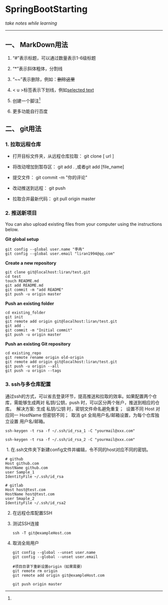 # **SpringBootStarting**
*take notes while learning*

***

## 一、 MarkDown用法

1. “\#”表示标题，可以通过数量表示1-6级标题
2. “\*”表示斜体粗体，分割线
3. “\~~”表示删除，例如：~~删除这里~~
4. < u >标签表示下划线，例如<u>selected text</u>
5. 创建一个脚注[^left foot]

6. 更多功能自行百度

[^left foot]: 



## 二、 git用法

### 1.  拉取远程仓库

- 打开目标文件夹，从远程仓库拉取： git clone [ url ]

- 将改动增加到暂存区： git add . ,或者git add [file_name]

- 提交文件： git commit -m "你的评论"

- 改动推送到远程： git push

- 拉取合并最新代码： git pull origin master

### 2. 推送新项目

You can also upload existing files from your computer using the instructions below.

**Git global setup**

```
git config --global user.name "李冉"
git config --global user.email "liran1994@qq.com"
```

**Create a new repository**

```
git clone git@localhost:liran/test.git
cd test
touch README.md
git add README.md
git commit -m "add README"
git push -u origin master
```

**Push an existing folder**

```
cd existing_folder
git init
git remote add origin git@localhost:liran/test.git
git add .
git commit -m "Initial commit"
git push -u origin master
```

**Push an existing Git repository**

```
cd existing_repo
git remote rename origin old-origin
git remote add origin git@localhost:liran/test.git
git push -u origin --all
git push -u origin --tags
```

### 3. ssh与多仓库配置

​		通过ssh的方式，可以省去登录环节，提高推送和拉取的效率。如果配置两个仓库，需能够生成两对 私钥/公钥，push 时，可以区分两个账户，推送到相应的仓库。
​	解决方案:
​		生成 私钥/公钥 时，密钥文件命名避免重复；
​		设置不同 Host 对应同一 HostName 但密钥不同；
​		取消 git 全局用户名/邮箱设置，为每个仓库独立设置 用户名/邮箱。

```
ssh-keygen -t rsa -f ~/.ssh/id_rsa_1 -C "yourmail@xxx.com"

ssh-keygen -t rsa -f ~/.ssh/id_rsa_2 -C "yourmail@xxx.com"
```

​		1. 在.ssh文件夹下新建config文件并编辑，令不同的host对应不同的密钥。

```
# github
Host github.com
HostName github.com
user Sample_1
IdentityFile ~/.ssh/id_rsa

# gitlab
Host host@test.com
HostName host@test.com
user Smaple_2
IdentityFile ~/.ssh/id_rsa2
```

  2. 在远程仓库配置SSH

  3. 测试SSH连接

     ```
     ssh -T git@exampleHost.com
     ```

     

  4. 取消全局用户

     ```
     git config --global --unset user.name
     git config --global --unset user.email
     
     #项目目录下重新设置origin（如果需要）
     git remote rm origin
     git remote add origin git@exampleHost.com
     
     git push origin master
     ```

     


